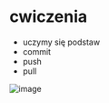 # cwiczenia
- uczymy się podstaw
- commit
- push
- pull

![image](https://user-images.githubusercontent.com/119163856/213793815-c5cdb3fe-4313-47ed-9f38-0c50b7cc098c.png)
